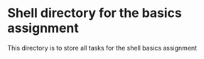 # Shell directory for the basics assignment 
This directory is to store all tasks for the shell basics assignment
